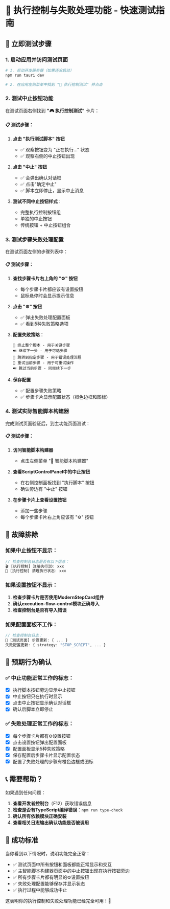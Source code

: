 # 🎯 执行控制与失败处理功能 - 快速测试指南

## 🚀 立即测试步骤

### 1. 启动应用并访问测试页面

```bash
# 1. 启动开发服务器（如果还没启动）
npm run tauri dev

# 2. 在应用左侧菜单中找到 "🧪 执行控制测试" 并点击
```

### 2. 测试中止按钮功能

在测试页面右侧找到 **"🎮 执行控制测试"** 卡片：

#### 📋 测试步骤：
1. **点击 "执行测试脚本" 按钮**
   - ✅ 观察按钮变为 "正在执行..." 状态
   - ✅ 观察右侧的中止按钮出现

2. **点击 "中止" 按钮**
   - ✅ 会弹出确认对话框
   - ✅ 点击"确定中止"
   - ✅ 脚本立即停止，显示中止消息

3. **测试不同中止按钮样式**：
   - 完整执行控制按钮组
   - 单独的中止按钮  
   - 传统按钮 + 中止按钮组合

### 3. 测试步骤失败处理配置

在测试页面左侧的步骤列表中：

#### 📋 测试步骤：
1. **查找步骤卡片右上角的 "⚙️" 按钮**
   - 每个步骤卡片都应该有设置按钮
   - 鼠标悬停时会显示提示信息

2. **点击 "⚙️" 按钮**
   - ✅ 弹出失败处理配置面板
   - ✅ 看到5种失败策略选项

3. **配置失败策略**：
   ```
   🛑 终止整个脚本 - 用于关键步骤
   ⏭️ 继续下一步 - 用于可选步骤  
   🎯 跳转到指定步骤 - 用于错误处理流程
   🔄 重试当前步骤 - 用于可重试操作
   ⏭️ 跳过当前步骤 - 同继续下一步
   ```

4. **保存配置**
   - ✅ 配置步骤失败策略
   - ✅ 步骤卡片显示配置状态（橙色边框和图标）

### 4. 测试实际智能脚本构建器

完成测试页面验证后，到主功能页面测试：

#### 📋 测试步骤：
1. **访问智能脚本构建器**
   - 点击左侧菜单 "🤖 智能脚本构建器"

2. **查看ScriptControlPanel中的中止按钮**
   - 在右侧控制面板找到 "执行脚本" 按钮
   - 确认旁边有 "中止" 按钮

3. **在步骤卡片上查看设置按钮**
   - 添加一些步骤
   - 每个步骤卡片右上角应该有 "⚙️" 按钮

## 🔧 故障排除

### 如果中止按钮不显示：

```typescript
// 检查控制台日志是否有以下信息：
🎬 [执行控制] 注册执行ID: xxx
🛑 [执行控制] 清理执行状态: xxx
```

### 如果设置按钮不显示：

1. **检查步骤卡片是否使用ModernStepCard组件**
2. **确认execution-flow-control模块正确导入**
3. **检查控制台是否有导入错误**

### 如果配置面板不工作：

```typescript
// 检查控制台日志：
📝 [测试页面] 步骤更新: { ... }
失败配置更新: { strategy: "STOP_SCRIPT", ... }
```

## 🎯 预期行为确认

### ✅ 中止功能正常工作的标志：
- [x] 执行脚本按钮旁边显示中止按钮
- [x] 中止按钮只在执行时显示
- [x] 点击中止按钮显示确认对话框
- [x] 确认后脚本立即停止

### ✅ 失败处理正常工作的标志：
- [x] 每个步骤卡片都有⚙️设置按钮
- [x] 点击设置按钮弹出配置面板
- [x] 配置面板显示5种失败策略
- [x] 保存配置后步骤卡片显示配置状态
- [x] 配置了失败处理的步骤有橙色边框或图标

## 📞 需要帮助？

如果遇到任何问题：

1. **查看开发者控制台**（F12）获取错误信息
2. **检查是否有TypeScript编译错误**：`npm run type-check`
3. **确认所有依赖模块正确安装**
4. **查看相关日志输出确认功能是否被调用**

## 🎉 成功标准

当你看到以下情况时，说明功能完全正常：

- ✅ 测试页面中所有按钮和面板都能正常显示和交互
- ✅ 主智能脚本构建器页面中的中止按钮出现在执行按钮旁边
- ✅ 所有步骤卡片都有明显的⚙️设置按钮
- ✅ 失败处理配置能够保存并显示状态
- ✅ 执行过程中能够成功中止

这表明你的执行控制和失败处理功能已经完全可用！🎊